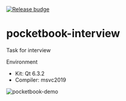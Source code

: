 [![Release budge](https://img.shields.io/badge/Release-v1.0-green)](https://github.com/oleksandrlynda/pocketbook-interview/releases/latest)

# pocketbook-interview
Task for interview

Environment
* Kit: Qt 6.3.2
* Compiler: msvc2019

![pocketbook-demo](https://user-images.githubusercontent.com/40386732/225095912-41384857-fea7-496b-91b2-1580f10eb4ef.gif)
